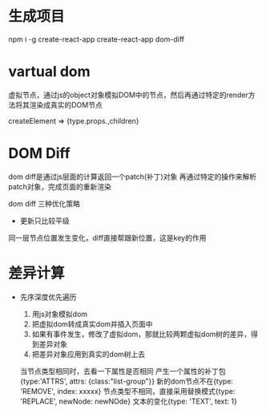 # 生成项目

npm i -g create-react-app
create-react-app dom-diff

# vartual dom
虚拟节点，通过js的object对象模拟DOM中的节点，然后再通过特定的render方法将其渲染成真实的DOM节点

createElement => {type.props.,children}

# DOM Diff
dom diff是通过js层面的计算返回一个patch(补丁)对象
再通过特定的操作来解析patch对象，完成页面的重新渲染

dom diff 三种优化策略
- 更新只比较平级

同一层节点位置发生变化，diff直接帮跟新位置，这是key的作用

# 差异计算
 - 先序深度优先遍历
   1. 用js对象模拟dom
   2. 把虚拟dom转成真实dom并插入页面中
   3. 如果有事件发生，修改了虚拟dom，那就比较两颗虚拟dom树的差异，得到差异对象
   4. 把差异对象应用到真实的dom树上去


   当节点类型相同时，去看一下属性是否相同
   产生一个属性的补丁包{type:'ATTRS', attrs: {class:"list-group"}}
   新的dom节点不在{type: 'REMOVE', index: xxxxx}
   节点类型不相同，直接采用替换模式{type: 'REPLACE', newNode: newNOde}
   文本的变化{type: 'TEXT', text: 1}